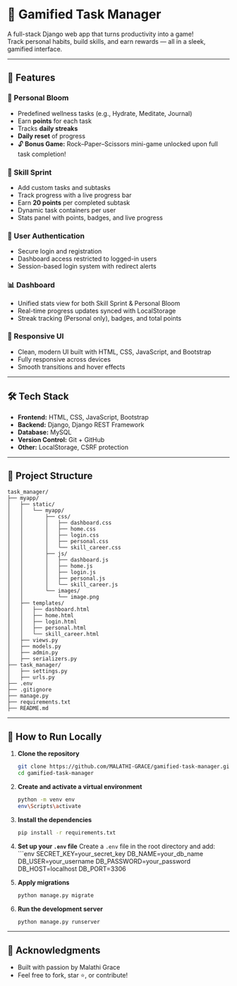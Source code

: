 # 🎯 Gamified Task Manager

A full-stack Django web app that turns productivity into a game!  
Track personal habits, build skills, and earn rewards — all in a sleek, gamified interface.

---

## 📌 Features

### 🌱 Personal Bloom
- Predefined wellness tasks (e.g., Hydrate, Meditate, Journal)
- Earn **points** for each task
- Tracks **daily streaks**
- **Daily reset** of progress
- 🔓 **Bonus Game:** Rock–Paper–Scissors mini-game unlocked upon full task completion!


### 🧠 Skill Sprint
- Add custom tasks and subtasks
- Track progress with a live progress bar
- Earn **20 points** per completed subtask
- Dynamic task containers per user
- Stats panel with points, badges, and live progress


### 👤 User Authentication
- Secure login and registration
- Dashboard access restricted to logged-in users
- Session-based login system with redirect alerts

### 📊 Dashboard
- Unified stats view for both Skill Sprint & Personal Bloom
- Real-time progress updates synced with LocalStorage
- Streak tracking (Personal only), badges, and total points

### 💅 Responsive UI
- Clean, modern UI built with HTML, CSS, JavaScript, and Bootstrap
- Fully responsive across devices
- Smooth transitions and hover effects

---

## 🛠️ Tech Stack

- **Frontend:** HTML, CSS, JavaScript, Bootstrap
- **Backend:** Django, Django REST Framework
- **Database:** MySQL
- **Version Control:** Git + GitHub
- **Other:** LocalStorage, CSRF protection

---

## 📁 Project Structure

```
task_manager/
├── myapp/
│   ├── static/
│   │   └── myapp/
│   │       ├── css/
│   │       │   ├── dashboard.css
│   │       │   ├── home.css
│   │       │   ├── login.css
│   │       │   ├── personal.css
│   │       │   └── skill_career.css
│   │       ├── js/
│   │       │   ├── dashboard.js
│   │       │   ├── home.js
│   │       │   ├── login.js
│   │       │   ├── personal.js
│   │       │   └── skill_career.js
│   │       └── images/
│   │           └── image.png
│   ├── templates/
│   │   ├── dashboard.html
│   │   ├── home.html
│   │   ├── login.html
│   │   ├── personal.html
│   │   └── skill_career.html
│   ├── views.py
│   ├── models.py
│   ├── admin.py
│   ├── serializers.py
├── task_manager/
│   ├── settings.py
│   ├── urls.py
├── .env
├── .gitignore
├── manage.py
├── requirements.txt
├── README.md

```

---

## 🚀 How to Run Locally

1. **Clone the repository**
   ```bash
   git clone https://github.com/MALATHI-GRACE/gamified-task-manager.git
   cd gamified-task-manager

2. **Create and activate a virtual environment**
    ```bash
    python -m venv env
    env\Scripts\activate  

3. **Install the dependencies**
    ```bash
    pip install -r requirements.txt

4. **Set up your `.env` file**
    Create a `.env` file in the root directory and add:
        ```env
        SECRET_KEY=your_secret_key
        DB_NAME=your_db_name
        DB_USER=your_username
        DB_PASSWORD=your_password
        DB_HOST=localhost
        DB_PORT=3306

5. **Apply migrations**
    ```bash
    python manage.py migrate

6. **Run the development server**
    ```bash
    python manage.py runserver

---

## 🙌 Acknowledgments
- Built with passion by Malathi Grace
- Feel free to fork, star ⭐, or contribute!





